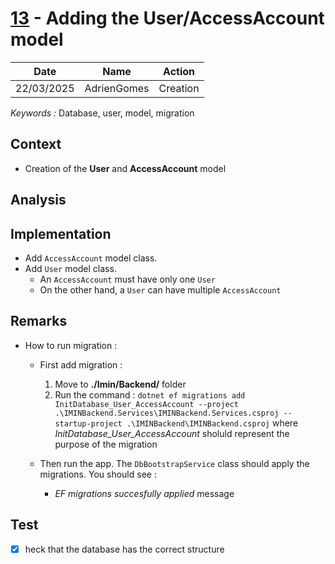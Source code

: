 # [13](https://github.com/AdrienGomes/Imin/issues/13) - Adding the User/AccessAccount model

| Date | Name | Action |
|:----:|:----:|:------:|
|22/03/2025|AdrienGomes|Creation|

_Keywords :_ Database, user, model, migration

## Context

- Creation of the **User** and **AccessAccount** model

## Analysis

## Implementation

- Add `AccessAccount` model class.
- Add `User` model class.
  - An `AccessAccount` must have only one `User`
  - On the other hand, a `User` can have multiple `AccessAccount`

## Remarks
- How to run migration :
  - First add migration :
	1. Move to **./Imin/Backend/** folder
	2. Run the command : `dotnet ef migrations add InitDatabase_User_AccessAccount --project .\IMINBackend.Services\IMINBackend.Services.csproj --startup-project .\IMINBackend\IMINBackend.csproj` where _InitDatabase_User_AccessAccount_ sholuld represent the purpose of the migration

  - Then run the app. The `DbBootstrapService` class should apply the migrations. You should see :
	- _EF migrations succesfully applied_ message
	
## Test
- [X] heck that the database has the correct structure 

